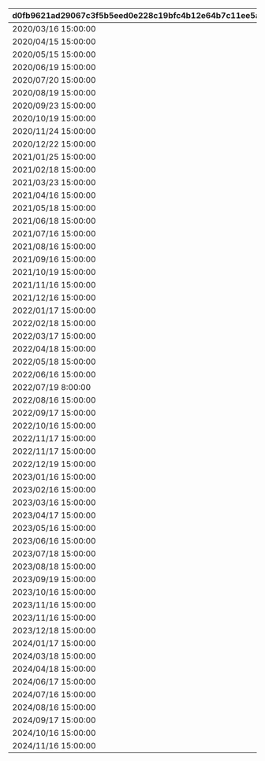 |d0fb9621ad29067c3f5b5eed0e228c19bfc4b12e64b7c11ee5a9e15e45e6d56c|38c3a11ec9669d6306a2e4c8b03d7f903864af868da871dc660f57bff989d11e|3b05607bc05fe6f20362d0013d5384093df462455af6f5d36d6675ccb205742b|cb8679c96592876b79bbdad4efd5050f0c9cb9bf7808261993f607cef41a8942|969d2a57a839d38e10ade3abd0fbb74b7333e0752933e0aeee3bb376b396480f|814825d8784901b5d8983bf2c0df28391e29a1d10068ecd4e808d72ebc18e059|02f21f0bf670054882e187ff5438970904a0b059a276c9ad7e56e450acae2627|3a41548a5996e71bde46be4b3e4a69648191445526eacf476d054406ced16b01|4b2903ade800ad36c5306dc1de69f556309a286871ffe047824701fa4f242b72|7afebe6cdaa8fc657339604834bbe9bef03a55b7550222d74c86e4787f257379|d9a3e81b5d884c5f4b4d2277afb412f5ef09ac57e5a1e8bde45b3c936edfd174|e9fad9a0ea670acbb88c49b217d0a1b1e9e8235ca0c138ad0813545cb9007e6f|a5352f35b2cea327c9854c715f63925ddc2c28181e2d93ab96da253ffa69955a|
| --- | --- | --- | --- | --- | --- | --- | --- | --- | --- | --- | --- | --- |
|2020/03/16 15:00:00|0|0|0|-6|2018/03/31 15:00:00|1|0|0|5031|10001|2030/04/19 15:00:00|20001|
|2020/04/15 15:00:00|0|0|0|-3|2018/04/30 15:00:00|1|0|0|8135|10002|2030/04/19 15:00:00|20002|
|2020/05/15 15:00:00|0|0|0|-8|2018/05/25 16:00:00|1|0|0|201|10003|2030/04/19 15:00:00|20003|
|2020/06/19 15:00:00|0|0|0|-5|2018/06/30 12:00:00|1,2|0|0|3394|10004|2030/04/19 15:00:00|20004|
|2020/07/20 15:00:00|0|0|0|-3|2018/07/31 12:00:00|1,4|0|0|3060|10005|2030/04/19 15:00:00|20005|
|2020/08/19 15:00:00|0|0|0|-5|2018/08/31 12:00:00|1|0|0|1412|10006|2030/04/19 15:00:00|20006|
|2020/09/23 15:00:00|0|0|0|-2|2018/09/30 12:00:00|1,5|0|0|3481|10007|2030/04/19 15:00:00|20007|
|2020/10/19 15:00:00|0|0|0|-3|2018/10/31 12:00:00|1|0|0|3490|10008|2030/04/19 15:00:00|20008|
|2020/11/24 15:00:00|0|0|0|0|2018/11/30 12:00:00|1,6|0|0|5402|10009|2030/04/19 15:00:00|20009|
|2020/12/22 15:00:00|0|0|0|-5|2018/12/31 12:00:00|1,7|0|0|2192|10010|2030/04/19 15:00:00|20010|
|2021/01/25 15:00:00|0|0|0|0|2019/01/31 12:00:00|1,8|0|0|5034|10011|2030/04/19 15:00:00|20011|
|2021/02/18 15:00:00|0|0|0|-5|2019/02/22 15:00:00|1|0|0|402|10012|2030/04/19 15:00:00|20012|
|2021/03/23 15:00:00|0|0|0|-5|2019/03/31 15:00:00|1,9|0|0|22|10013|2030/04/19 15:00:00|20013|
|2021/04/16 15:00:00|0|0|0|-8|2019/04/30 12:00:00|1|0|0|2174|10015|2030/04/19 15:00:00|20014|
|2021/05/18 15:00:00|0|0|0|3|2019/06/30 15:00:00|1,10|0|0|2222|10019|2030/04/19 15:00:00|20015|
|2021/06/18 15:00:00|0|0|0|0|2019/07/31 12:00:00|1,11|0|0|6040|10021|2030/04/19 15:00:00|20016|
|2021/07/16 15:00:00|0|0|0|-4|2019/08/31 12:00:00|1|0|0|6481|10023|2030/04/19 15:00:00|20017|
|2021/08/16 15:00:00|0|0|0|0|2019/09/30 12:00:00|1,12|0|0|8134|10025|2030/04/19 15:00:00|20018|
|2021/09/16 15:00:00|0|0|0|-2|2019/10/31 12:00:00|1|0|0|3480|10027|2030/04/19 15:00:00|20019|
|2021/10/19 15:00:00|0|0|0|-5|2019/11/30 12:00:00|1,13|0|0|5283|10029|2030/04/19 15:00:00|20020|
|2021/11/16 15:00:00|0|0|0|-4|2019/12/31 12:00:00|1,14|0|0|1311|10031|2030/04/19 15:00:00|20021|
|2021/12/16 15:00:00|0|0|0|-7|2020/01/31 12:00:00|1,15|0|0|6055|10033|2030/04/19 15:00:00|20022|
|2022/01/17 15:00:00|0|0|0|-5|2020/03/31 12:00:00|1|0|0|2022|10038|2030/04/19 15:00:00|20023|
|2022/02/18 15:00:00|0|0|0|-10|2020/04/24 15:00:00|1|0|0|6011|10040|2030/04/19 15:00:00|20024|
|2022/03/17 15:00:00|0|0|0|-5|2020/05/25 15:00:00|1,16|0|0|5221|10042|2030/04/19 15:00:00|20025|
|2022/04/18 15:00:00|0|0|0|10|2020/06/30 12:00:00|1,17|0|0|3040|10044|2030/04/19 15:00:00|20026|
|2022/05/18 15:00:00|0|0|0|10|2020/07/31 12:00:00|1,18|0|0|6120|10046|2030/04/19 15:00:00|20027|
|2022/06/16 15:00:00|0|0|0|-5|2020/08/31 12:00:00|1|0|0|5032|10048|2030/04/19 15:00:00|20028|
|2022/07/19 8:00:00|0|0|0|0|2020/09/30 12:00:00|1,19|0|0|5151|10050|2030/04/19 15:00:00|20029|
|2022/08/16 15:00:00|0|0|0|-8|2020/10/31 12:00:00|1|0|0|6056|10052|2030/04/19 15:00:00|20030|
|2022/09/17 15:00:00|0|0|0|0|2020/11/30 12:00:00|1,20|0|0|3351|10054|2030/04/19 15:00:00|20031|
|2022/10/16 15:00:00|0|0|0|0|2020/12/31 12:00:00|1,21|0|0|2191|10056|2030/04/19 15:00:00|20032|
|2022/11/17 15:00:00|0|0|0|0|2021/01/31 12:00:00|1,22|0|0|1122|10058|2030/04/19 15:00:00|20033|
|2022/11/17 15:00:00|0|0|0|0|2021/02/10 12:00:00|1,22|20033|0|1123|10059|2030/04/19 15:00:00|20034|
|2022/12/19 15:00:00|0|0|0|12|2021/02/28 12:00:00|1,23|0|0|2194|10061|2030/04/19 15:00:00|20035|
|2023/01/16 15:00:00|0|0|0|0|2021/02/28 12:00:00|1|0|0|5010|10064|2030/04/19 15:00:00|20036|
|2023/02/16 15:00:00|0|0|0|0|2021/04/30 12:00:00|1|0|0|144|10066|2030/04/19 15:00:00|20037|
|2023/03/16 15:00:00|0|0|0|0|2021/05/31 12:00:00|1,24|0|0|121|10068|2030/04/19 15:00:00|20038|
|2023/04/17 15:00:00|0|0|0|0|2021/06/30 12:00:00|1|0|0|394|10070|2030/04/19 15:00:00|20039|
|2023/05/16 15:00:00|0|0|0|0|2021/07/31 12:00:00|1,25|0|0|1082|10072|2030/04/19 15:00:00|20040|
|2023/06/16 15:00:00|0|0|0|0|2021/08/31 12:00:00|1|0|0|181|10074|2030/04/19 15:00:00|20041|
|2023/07/18 15:00:00|0|0|0|0|2021/09/30 12:00:00|1,26|0|0|5084|10076|2030/04/19 15:00:00|20042|
|2023/08/18 15:00:00|0|0|0|0|2021/10/31 12:00:00|1|0|0|6054|10078|2030/04/19 15:00:00|20043|
|2023/09/19 15:00:00|0|0|0|0|2021/11/30 12:00:00|1,27|0|0|6381|10080|2030/04/19 15:00:00|20044|
|2023/10/16 15:00:00|0|0|0|0|2021/12/31 12:00:00|1,28|0|0|2193|10082|2030/04/19 15:00:00|20045|
|2023/11/16 15:00:00|0|0|0|0|2022/01/31 12:00:00|1|0|0|8163|10084|2030/04/19 15:00:00|20046|
|2023/11/16 15:00:00|0|0|0|0|2022/02/07 12:00:00|1,29|20046|0|8164|10085|2030/04/19 15:00:00|20047|
|2023/12/18 15:00:00|0|0|0|0|2022/02/28 12:00:00|1|0|0|2201|10088|2030/04/19 15:00:00|20048|
|2024/01/17 15:00:00|0|0|0|0|2022/03/31 12:00:00|1|0|0|430|10090|2030/04/19 15:00:00|20049|
|2024/03/18 15:00:00|0|0|0|0|2022/04/30 12:00:00|1|0|0|351|10092|2030/04/19 15:00:00|20050|
|2024/04/18 15:00:00|0|0|0|0|2022/05/25 15:00:00|1,30|0|0|392|10094|2030/04/19 15:00:00|20051|
|2024/06/17 15:00:00|0|0|0|0|2022/06/30 12:00:00|1,31|0|0|3402|10096|2030/04/19 15:00:00|20052|
|2024/07/16 15:00:00|0|0|0|0|2022/07/31 12:00:00|1,32|0|0|8132|10098|2030/04/19 15:00:00|20053|
|2024/08/16 15:00:00|0|0|0|0|2022/08/31 12:00:00|1|0|0|6057|10100|2030/04/19 15:00:00|20054|
|2024/09/17 15:00:00|0|0|0|0|2022/09/30 12:00:00|1,33|0|0|5200|10102|2030/04/19 15:00:00|20055|
|2024/10/16 15:00:00|0|0|0|0|2022/10/31 12:00:00|1|0|0|3479|10104|2030/04/19 15:00:00|20056|
|2024/11/16 15:00:00|0|0|0|0|2022/11/30 12:00:00|1,34|0|0|5033|10106|2030/04/19 15:00:00|20057|